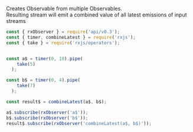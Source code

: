 <!--
name:		
title:		combineLatest
pageTitle:	RxJS combineLatest operator example with a marble diagram
desc:		Creates Observable from multiple Observables. Resulting stream will emit a combined value of all latest emissions of input streams
docsUrl:	https://rxjs.dev/api/index/function/combineLatest
-->

Creates Observable from multiple Observables.  
Resulting stream will emit a combined value of all latest emissions of input streams

```js
const { rxObserver } = require('api/v0.3');
const { timer, combineLatest } = require('rxjs');
const { take } = require('rxjs/operators');


const a$ = timer(0, 10).pipe(
    take(5)
  );

const b$ = timer(0, 4).pipe(
    take(7)
  );

const result$ = combineLatest(a$, b$);

a$.subscribe(rxObserver('a$'));
b$.subscribe(rxObserver('b$'));
result$.subscribe(rxObserver('combineLatest(a$, b$)'));

```
